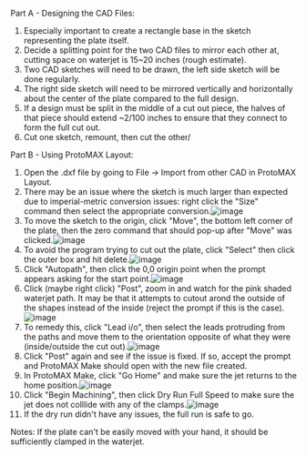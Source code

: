 Part A - Designing the CAD Files:
  1. Especially important to create a rectangle base in the sketch representing the plate itself.
  2. Decide a splitting point for the two CAD files to mirror each other at, cutting space on waterjet is 15~20 inches (rough estimate).
  3. Two CAD sketches will need to be drawn, the left side sketch will be done regularly.
  4. The right side sketch will need to be mirrored vertically and horizontally about the center of the plate compared to the full design.
  5. If a design must be split in the middle of a cut out piece, the halves of that piece should extend ~2/100 inches to ensure that they connect to form the full cut out.
  6. Cut one sketch, remount, then cut the other/

Part B - Using ProtoMAX Layout:
  1. Open the .dxf file by going to File -> Import from other CAD in ProtoMAX Layout.
  2. There may be an issue where the sketch is much larger than expected due to imperial-metric conversion issues: right click the "Size" command then select the appropriate conversion.![image](https://github.com/NovakovM/Vivado-PS-PL-Notes/assets/84331501/12e92a7a-fb9b-4532-a1f3-425ce410da79)
  3. To move the sketch to the origin, click "Move", the bottom left corner of the plate, then the zero command that should pop-up after "Move" was clicked.![image](https://github.com/NovakovM/Vivado-PS-PL-Notes/assets/84331501/286b6ccd-5801-47dc-a026-0f87233b73a5)
  4. To avoid the program trying to cut out the plate, click "Select" then click the outer box and hit delete.![image](https://github.com/NovakovM/Vivado-PS-PL-Notes/assets/84331501/6f56ac28-664a-4cd7-9d51-36005dc1609c)
  5. Click "Autopath", then click the 0,0 origin point when the prompt appears asking for the start point.![image](https://github.com/NovakovM/Vivado-PS-PL-Notes/assets/84331501/4e20c40d-407c-4498-aa38-3cc73d24297f)
  6. Click (maybe right click) "Post", zoom in and watch for the pink shaded waterjet path. It may be that it attempts to cutout arond the outside of the shapes instead of the inside (reject the prompt if this is the case).![image](https://github.com/NovakovM/Vivado-PS-PL-Notes/assets/84331501/846fa22a-2ea2-4c5e-8801-4926a07609e1)
  7. To remedy this, click "Lead i/o", then select the leads protruding from the paths and move them to the orientation opposite of what they were (inside/outside the cut out).![image](https://github.com/NovakovM/Vivado-PS-PL-Notes/assets/84331501/f9bd97ca-5ba4-4c1e-b518-f6b91bb7ba04)
  8. Click "Post" again and see if the issue is fixed. If so, accept the prompt and ProtoMAX Make should open with the new file created.
  9. In ProtoMAX Make, click "Go Home" and make sure the jet returns to the home position.![image](https://github.com/NovakovM/Vivado-PS-PL-Notes/assets/84331501/e8f0169b-f281-44e3-9849-0a6a571de18f)
  10. Click "Begin Machining", then click Dry Run Full Speed to make sure the jet does not colllide with any of the clamps.![image](https://github.com/NovakovM/Vivado-PS-PL-Notes/assets/84331501/3e8f93d7-86df-4921-a24a-6186622684f5)
  11. If the dry run didn't have any issues, the full run is safe to go.

Notes:
  If the plate can't be easily moved with your hand, it should be sufficiently clamped in the waterjet.
